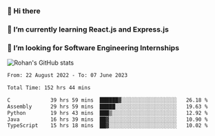 ### 👋 Hi there 

<!--
**rohznmdev/rohznmdev** is a ✨ _special_ ✨ repository because its `README.md` (this file) appears on your GitHub profile.

Here are some ideas to get you started:

- 🔭 I’m currently working on ...
- 🌱 I’m currently learning Ruby and Ruby on Rails
- 👯 I’m looking to collaborate on ...
- 🤔 I’m looking for help with ...
- 💬 Ask me about ...
- 📫 How to reach me: ...
- 😄 Pronouns: ...
- ⚡ Fun fact: ...
-->
### 🌱 I’m currently learning React.js and Express.js
### 🤔 I’m looking for Software Engineering Internships
![Rohan's GitHub stats](https://github-readme-stats.vercel.app/api?username=rohznmdev&theme=dark&show_icons=true)

<!--START_SECTION:waka-->

```txt
From: 22 August 2022 - To: 07 June 2023

Total Time: 152 hrs 44 mins

C             39 hrs 59 mins  ██████▓░░░░░░░░░░░░░░░░░░   26.18 %
Assembly      29 hrs 59 mins  █████░░░░░░░░░░░░░░░░░░░░   19.63 %
Python        19 hrs 43 mins  ███▒░░░░░░░░░░░░░░░░░░░░░   12.92 %
Java          16 hrs 39 mins  ██▓░░░░░░░░░░░░░░░░░░░░░░   10.90 %
TypeScript    15 hrs 18 mins  ██▓░░░░░░░░░░░░░░░░░░░░░░   10.02 %
```

<!--END_SECTION:waka-->
